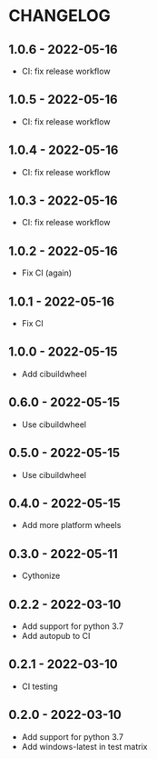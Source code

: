 CHANGELOG
=========

1.0.6 - 2022-05-16
------------------

- CI: fix release workflow

1.0.5 - 2022-05-16
------------------

- CI: fix release workflow

1.0.4 - 2022-05-16
------------------

- CI: fix release workflow

1.0.3 - 2022-05-16
------------------

- CI: fix release workflow

1.0.2 - 2022-05-16
------------------

- Fix CI (again)

1.0.1 - 2022-05-16
------------------

- Fix CI

1.0.0 - 2022-05-15
------------------

- Add cibuildwheel

0.6.0 - 2022-05-15
------------------

- Use cibuildwheel

0.5.0 - 2022-05-15
------------------

- Use cibuildwheel

0.4.0 - 2022-05-15
------------------

- Add more platform wheels

0.3.0 - 2022-05-11
------------------

- Cythonize

0.2.2 - 2022-03-10
------------------

- Add support for python 3.7
- Add autopub to CI

0.2.1 - 2022-03-10
------------------

- CI testing

0.2.0 - 2022-03-10
------------------

- Add support for python 3.7
- Add windows-latest in test matrix

